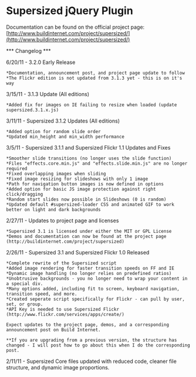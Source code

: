 # Supersized jQuery Plugin

Documentation can be found on the official project page: [http://www.buildinternet.com/project/supersized/](http://www.buildinternet.com/project/supersized/)

*** Changelog ***

6/20/11 - 3.2.0 Early Release
	
	*Documentation, announcement post, and project page update to follow
	*The Flickr edition is not updated from 3.1.3 yet - this is on it's way

3/15/11 - 3.1.3 Update (All editions)

	*Added fix for images on IE failing to resize when loaded (update supersized.3.1.x.js)

3/11/11 - Supersized 3.1.2 Updates (All editions)

	*Added option for random slide order
	*Updated min_height and min_width performance


3/5/11 - Supersized 3.1.1 and Supersized Flickr 1.1 Updates and Fixes

	*Smoother slide transitions (no longer uses the slide function)
	*Files "effects.core.min.js" and "effects.slide.min.js" are no longer required
	*Fixed overlapping images when sliding
	*Fixed image resizing for slideshows with only 1 image
	*Path for navigation button images is now defined in options
	*Added option for basic JS image protection against right click/dragging
	*Random start slides now possible in Slideshows (0 is random)
	*Updated default #supersized-loader CSS and animated GIF to work better on light and dark backgrounds


2/27/11 - Updates to project page and licenses
	
	*Supersized 3.1 is licensed under either the MIT or GPL License
	*Demos and documentation can now be found at the project page (http://buildinternet.com/project/supersized)


2/26/11 - Supersized 3.1 and Supersized Flickr 1.0 Released

	*Complete rewrite of the Supersized script
	*Added image rendering for faster transition speeds on FF and IE
	*Dynamic image handling (no longer relies on predefined ratios)
	*Unobtrusive backgrounds - you no longer need to wrap your content in a special div.
	*Many options added, including fit to screen, keyboard navigation, transition speed, and more.
	*Created seperate script specifically for Flickr - can pull by user, set, or group.
	*API Key is needed to use Supersized Flickr (http://www.flickr.com/services/apps/create/)

	Expect updates to the project page, demos, and a corresponding announcement post on Build Internet.

	**If you are upgrading from a previous version, the structure has changed - I will post how to go about this when I do the corresponding post.

2/11/11 - Supersized Core files updated with reduced code, cleaner file structure, and dynamic image proportions.
